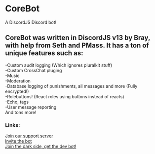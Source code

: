 # CoreBot
A DiscordJS Discord bot!
## CoreBot was written in DiscordJS v13 by Bray, with help from Seth and PMass. It has a ton of unique features such as:
-Custom audit logging (Which ignores pluralkit stuff) <br />
-Custom CrossChat pluging <br />
-Music <br />
-Moderation  <br />
-Database logging of punishments, all messages and more (Fully encrypted!) <br />
-Rolebuttons! (React roles using buttons instead of reacts) <br />
-Echo, tags <br />
-User message reporting <br />
And tons more! <br />
### Links:
[Join our support server](https://discord.gg/xhAwXbcnZ9) <br />
[Invite the bot](https://discord.com/api/oauth2/authorize?client_id=950525282434048031&permissions=8&scope=bot%20applications.commands) <br />
[Join the dark side, get the dev bot!](https://discord.com/api/oauth2/authorize?client_id=1019253573139316776&permissions=1644669959623&scope=applications.commands%20bot) <br />
